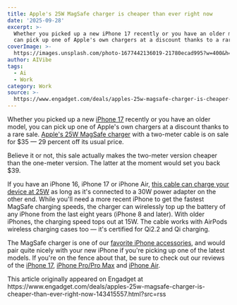 ```yaml
---
title: Apple's 25W MagSafe charger is cheaper than ever right now
date: '2025-09-28'
excerpt: >-
  Whether you picked up a new iPhone 17 recently or you have an older model, you
  can pick up one of Apple's own chargers at a discount thanks to a rare...
coverImage: >-
  https://images.unsplash.com/photo-1677442136019-21780ecad995?w=400&h=200&fit=crop&auto=format
author: AIVibe
tags:
  - Ai
  - Work
category: Work
source: >-
  https://www.engadget.com/deals/apples-25w-magsafe-charger-is-cheaper-than-ever-right-now-143415557.html?src=rss
---
```

<p>Whether you picked up a new <a data-i13n="cpos:1;pos:1" href="https://www.engadget.com/mobile/smartphones/the-iphone-17-makes-the-iphone-16e-even-more-pointless-123000387.html">iPhone 17</a> recently or you have an older model, you can pick up one of Apple's own chargers at a discount thanks to a rare sale. <a data-i13n="elm:affiliate_link;sellerN:Amazon;elmt:;cpos:2;pos:1" href="https://shopping.yahoo.com/rdlw?merchantId=66ea567a-c987-4c2e-a2ff-02904efde6ea&amp;itemId=amazon_B0FQFTXT7K&amp;siteId=us-engadget&amp;pageId=1p-autolink&amp;contentUuid=d41eab82-6dc3-467a-83a3-99fda2d784da&amp;featureId=text-link&amp;merchantName=Amazon&amp;linkText=Apple%27s+25W+MagSafe+charger&amp;custData=eyJzb3VyY2VOYW1lIjoiV2ViLURlc2t0b3AtVmVyaXpvbiIsImxhbmRpbmdVcmwiOiJodHRwczovL3d3dy5hbWF6b24uY29tL2RwL0IwRlFGVFhUN0s_dGFnPWdkZ3QwYy0yMCIsImNvbnRlbnRVdWlkIjoiZDQxZWFiODItNmRjMy00NjdhLTgzYTMtOTlmZGEyZDc4NGRhIiwib3JpZ2luYWxVcmwiOiJodHRwczovL3d3dy5hbWF6b24uY29tL2RwL0IwRlFGVFhUN0siLCJkeW5hbWljQ2VudHJhbFRyYWNraW5nSWQiOnRydWUsInNpdGVJZCI6InVzLWVuZ2FkZ2V0IiwicGFnZUlkIjoiMXAtYXV0b2xpbmsiLCJmZWF0dXJlSWQiOiJ0ZXh0LWxpbmsifQ&amp;signature=AQAAAY95V-IPEZGGzRh_AjyhGieaF3Sj1e1675c0_NT8R-vE&amp;gcReferrer=https%3A%2F%2Fwww.amazon.com%2Fdp%2FB0FQFTXT7K" class="rapid-with-clickid" data-original-link="https://www.amazon.com/dp/B0FQFTXT7K?th=1">Apple's 25W MagSafe charger</a> with a two-meter cable is on sale for $35 — 29 percent off its usual price.</p> 
<p>Believe it or not, this sale actually makes the two-meter version cheaper than the one-meter version. The latter at the moment would set you back $39.</p> <span id="end-legacy-contents"></span> 
<p> <core-commerce id="652cfc65327041a389ac31c71e4963a3" data-type="product-list" data-original-url="https://www.amazon.com/dp/B0FQFTXT7K?th=1"></core-commerce></p> 
<p>If you have an iPhone 16, iPhone 17 or iPhone Air, <a data-i13n="cpos:3;pos:1" href="https://www.engadget.com/mobile/smartphones/apples-new-magsafe-charger-will-juice-up-the-iphone-16-faster-than-the-old-accessory-can-203435004.html">this cable can charge your device at 25W</a> as long as it's connected to a 30W power adapter on the other end. While you'll need a more recent iPhone to get the fastest MagSafe charging speeds, the charger can wirelessly top up the battery of any iPhone from the last eight years (iPhone 8 and later). With older iPhones, the charging speed tops out at 15W. The cable works with AirPods wireless charging cases too — it's certified for Qi2.2 and Qi charging.</p> 
<p>The MagSafe charger is one of our <a data-i13n="cpos:4;pos:1" href="https://www.engadget.com/computing/accessories/best-iphone-accessories-140022449.html">favorite iPhone accessories</a>, and would pair quite nicely with your new iPhone if you're picking up one of the latest models. If you're on the fence about that, be sure to check out our reviews of the <a data-i13n="cpos:5;pos:1" href="https://www.engadget.com/mobile/smartphones/iphone-17-review-closer-to-pro-110055511.html">iPhone 17</a>, <a data-i13n="cpos:6;pos:1" href="https://www.engadget.com/mobile/smartphones/iphone-17-pro-and-pro-max-review-an-impactful-redesign-120002202.html">iPhone Pro/Pro Max</a> and <a data-i13n="cpos:7;pos:1" href="https://www.engadget.com/mobile/smartphones/iphone-air-review-thinness-with-purpose-120037520.html">iPhone Air</a>.</p>This article originally appeared on Engadget at https://www.engadget.com/deals/apples-25w-magsafe-charger-is-cheaper-than-ever-right-now-143415557.html?src=rss
